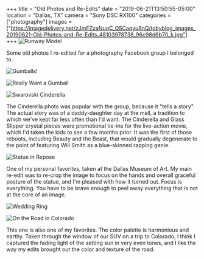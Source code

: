 +++
title = "Old Photos and Re-Edits"
date = "2019-06-21T13:50:55-05:00"
location = "Dallas, TX"
camera = "Sony DSC RX100"
categories = ["photography"]
images = ["https://imagedelivery.net/zJmFZzaNuqC_Q5Caqyu8nQ/tobyblog_images_20190621-Old-Photos-and-Re-Edits_48103978738_96c98d6b70_k.jpg"]
+++
![Runway Model](https://imagedelivery.net/zJmFZzaNuqC_Q5Caqyu8nQ/tobyblog_images_20190621-Old-Photos-and-Re-Edits_48103978738_96c98d6b70_k.jpg/fit=scale-down,w=780,sharpen=1,f=auto,q=0.9,slow-connection-quality=0.3)
<!--more-->

Some old photos I re-edited for a photography Facebook group I belonged to.

![Gumballs!](https://imagedelivery.net/zJmFZzaNuqC_Q5Caqyu8nQ/tobyblog_images_20190621-Old-Photos-and-Re-Edits_48104041482_c1beb1ed28_k.jpg/fit=scale-down,w=780,sharpen=1,f=auto,q=0.9,slow-connection-quality=0.3)

![Really Want a Gumball](https://imagedelivery.net/zJmFZzaNuqC_Q5Caqyu8nQ/tobyblog_images_20190621-Old-Photos-and-Re-Edits_48103929541_4df185ea04_k.jpg/fit=scale-down,w=780,sharpen=1,f=auto,q=0.9,slow-connection-quality=0.3)

![Swarovski Cinderella](https://imagedelivery.net/zJmFZzaNuqC_Q5Caqyu8nQ/tobyblog_images_20190621-Old-Photos-and-Re-Edits_48104041527_4d0deb341a_k.jpg/fit=scale-down,w=780,sharpen=1,f=auto,q=0.9,slow-connection-quality=0.3)
           
The Cinderella photo was popular with the group, because it "tells a story". The actual story was of a daddy-daughter day at the mall, a tradition to which we've kept far less often than I'd want. The Cinderella and Glass Slipper crystal pieces were promotional tie-ins for the live-action movie, which I'd taken the kids to see a few months prior. It was the first of those reboots, including Beauty and the Beast, that would gradually degenerate to the point of featuring Will Smith as a blue-skinned rapping genie. 

![Statue in Repose](https://imagedelivery.net/zJmFZzaNuqC_Q5Caqyu8nQ/tobyblog_images_20190621-Old-Photos-and-Re-Edits_48104041387_c9db8b2e96_k.jpg/fit=scale-down,w=780,sharpen=1,f=auto,q=0.9,slow-connection-quality=0.3)
           
One of my personal favorites, taken at the Dallas Museum of Art. My main re-edit was to re-crop the image to focus on the hands and overall graceful posture of the statue, and I'm pleased with how it turned out. Focus is everything. You have to be brave enough to peel away everything that is not at the core of an image.

![Wedding Ring](https://imagedelivery.net/zJmFZzaNuqC_Q5Caqyu8nQ/tobyblog_images_20190621-Old-Photos-and-Re-Edits_48103978683_9c83280498_k.jpg/fit=scale-down,w=780,sharpen=1,f=auto,q=0.9,slow-connection-quality=0.3)

![On the Road in Colorado](https://imagedelivery.net/zJmFZzaNuqC_Q5Caqyu8nQ/tobyblog_images_20190621-Old-Photos-and-Re-Edits_48103929516_bfb003217a_k.jpg/fit=scale-down,w=780,sharpen=1,f=auto,q=0.9,slow-connection-quality=0.3)
           
This one is also one of my favorites. The color palette is harmonious and earthy. Taken through the window of our SUV on a trip to Colorado, I think I captured the fading light of the setting sun in very even tones, and I like the way my edits brought out the color and texture of the road. 
